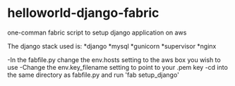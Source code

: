helloworld-django-fabric
========================

one-comman fabric script to setup django application  on aws

The django stack used is:
*django
*mysql
*gunicorn
*supervisor
*nginx

-In the fabfile.py change the env.hosts setting to the aws box you wish to use
-Change the env.key_filename setting to point to your .pem key
-cd into the same directory as fabfile.py and run 'fab setup_django'

